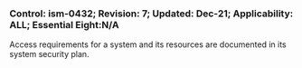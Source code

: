 ### Control: ism-0432; Revision: 7; Updated: Dec-21; Applicability: ALL; Essential Eight:N/A
<p>Access requirements for a system and its resources are documented in its system security plan.</p>